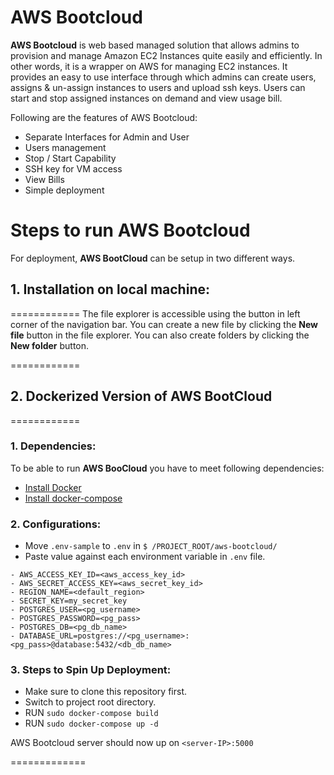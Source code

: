 # AWS Bootcloud
**AWS Bootcloud** is web based managed solution that allows admins to provision and manage Amazon EC2 Instances quite easily and efficiently. In other words, it is a wrapper on AWS for managing EC2 instances.
It provides an easy to use interface through which admins can create users, assigns & un-assign instances to users and upload ssh keys. Users can start and stop assigned instances on demand and view usage bill.

Following are the features of AWS Bootcloud:

-   Separate Interfaces for Admin and User
-   Users management
-   Stop / Start Capability
-   SSH key for VM access
-   View Bills
-   Simple deployment

# Steps to run AWS Bootcloud

For deployment, **AWS BootCloud** can be setup in two different ways.
## 1. Installation on local machine:
============
The file explorer is accessible using the button in left corner of the navigation bar. You can create a new file by clicking the **New file** button in the file explorer. You can also create folders by clicking the **New folder** button.


============
## 2. Dockerized Version of AWS BootCloud
============
### 1. Dependencies:

To be able to run **AWS BooCloud** you have to meet following dependencies:

-   [Install Docker](https://docs.docker.com/install/linux/docker-ce/ubuntu/)
-   [Install docker-compose](https://docs.docker.com/compose/install/)

### 2. Configurations:

-   Move `.env-sample` to `.env` in `$ /PROJECT_ROOT/aws-bootcloud/`
-   Paste value against each environment variable in `.env` file.
```
- AWS_ACCESS_KEY_ID=<aws_access_key_id>
- AWS_SECRET_ACCESS_KEY=<aws_secret_key_id>
- REGION_NAME=<default_region>
- SECRET_KEY=my_secret_key
- POSTGRES_USER=<pg_username>
- POSTGRES_PASSWORD=<pg_pass>
- POSTGRES_DB=<pg_db_name>
- DATABASE_URL=postgres://<pg_username>:<pg_pass>@database:5432/<db_db_name>
```
### 3. Steps to Spin Up Deployment:

-   Make sure to clone this repository first.
-   Switch to project root directory.
-   RUN `sudo docker-compose build`
-   RUN `sudo docker-compose up -d`

AWS Bootcloud server should now up on `<server-IP>:5000`

=============